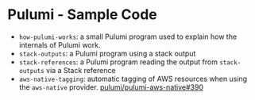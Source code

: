 # Pulumi - Sample Code

- `how-pulumi-works`: a small Pulumi program used to explain how the internals of Pulumi work.
- `stack-outputs`: a Pulumi program using a stack output
- `stack-references`: a Pulumi program reading the output from `stack-outputs` via a Stack reference
- `aws-native-tagging`: automatic tagging of AWS resources when using the `aws-native` provider. [pulumi/pulumi-aws-native#390](https://github.com/pulumi/pulumi-aws-native/issues/390)
